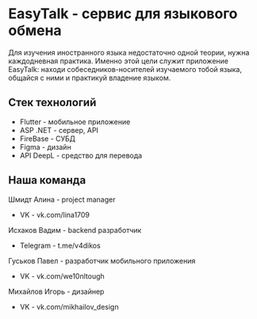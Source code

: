 # EasyTalk - сервис для языкового обмена

Для изучения иностранного языка недостаточно одной теории, нужна каждодневная практика.
Именно этой цели служит приложение EasyTalk: находи собеседников-носителей изучаемого тобой языка, общайся с ними и практикуй владение языком.

<h2> Стек технологий </h2>

<ul>
<li>Flutter - мобильное приложение</li>
<li>ASP .NET - сервер, API</li>
<li>FireBase - СУБД</li>
<li>Figma - дизайн</li>
<li>API DeepL - средство для перевода</li>

</ul>

<h2> Наша команда </h2>

Шмидт Алина - project manager <br>
<ul>
<li>VK - vk.com/lina1709</li>
</ul>

Исхаков Вадим - backend разработчик <br>
<ul>
<li>Telegram - t.me/v4dikos</li>
</ul>

Гуськов Павел - разработчик мобильного приложения <br>
<ul>
<li>VK - vk.com/we10nltough</li>
</ul>
Михайлов Игорь - дизайнер <br>
<ul>
<li>VK - vk.com/mikhailov_design</li>
</ul>
